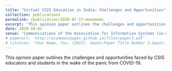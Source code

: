 ```yaml
---
title: "Virtual CSIS Education in India: Challenges and Opportunities"
collection: publications
permalink: /publication/2020-07-17-momamemi
excerpt: 'This opinion paper outlines the challenges and opportunities faced by CSIS educators and students in the wake of the panic from COVID-19.'
date: 2020-10-01
venue: 'Communications of the Association for Information Systems (in-review)'
# paperurl: 'http://academicpages.github.io/files/paper3.pdf' 
# citation: 'Your Name, You. (2015). &quot;Paper Title Number 3.&quot; <i>Journal 1</i>. 1(3).'
---
```

This opinion paper outlines the challenges and opportunities faced by CSIS educators and students in the wake of the panic from COVID-19.

